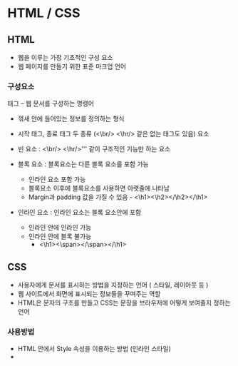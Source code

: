 # HTML / CSS

## HTML
-	웹을 이루는 가장 기초적인 구성 요소
-	웹 페이지를 만들기 위한 표준 마크업 언어

### 구성요소
태그 – 웹 문서를 구성하는 명령어
-	꺾새 안에 들어있는 정보를 정의하는 형식
-	시작 태그, 종료 태그 두 종류 (<\br/> <\hr/> 같은 없는 태그도 있음)
요소
-	빈 요소 : <\br/> \<\hr/>''' 같이 구조적인 기능만 하는 요소
-	블록 요소 : 블록요소는 다른 블록 요소를 포함 가능
	-	인라인 요소 포함 가능
	-    블록요소 이후에 블록요소를 사용하면 아랫줄에 나타남
	-    Margin과 padding 값을 가질 수 있음
		-	<\h1><\h2></\h2></\h1>

-	인라인 요소 : 인라인 요소는 블록 요소안에 포함
	-	인라인 안에 인라인 가능
	-	인라인 안에 블록 불가능
		-	<\h1><\span></\span></\h1>


## CSS
-	사용자에게 문서를 표시하는 방법을 지정하는 언어 ( 스타일, 레이아웃 등 )
-	웹 사이트에서 화면에 표시되는 정보들을 꾸며주는 역할
-	HTML은 문자의 구조를 만들고 CSS는 문장을 브라우저에 어떻게 보여줄지 정하는 언어

### 사용방법
-	HTML 안에서 Style 속성을 이용하는 방법 (인라인 스타일)
-	<style> 태그를 통해 HTML 문서 내부에서 이용하는 방법 (내부 스타일 시트)
-	별도로 CSS 파일을 분리하여 HTML의 문서에 연결하는 방법 (외부 스타일 시트)

### 우선순위
1.	인라인 스타일
2.	내부 스타일 시트 , 외부 스타일 시트
3.	웹 브라우저 기본 스타일

### 기본구조
-	h3 { font-size : 100px }
	-	선택자 h3
	-	프로퍼티 font-size
	-	값 100px

## Flexbox
-	CSS Flexbox는 요소를 효율적이고동적으로 배열할 수 있는 레이아웃 모델
-	1차원이며 공간이 균등하게 분산된 컨테이너 내부에 요소를 배치할 수 있음
-	요소를 반응형으로 만듬 ( 요소를 표시하는 장치의 종류에 따라 요소의 동작이 변경 )
-	요소를 유연하게 만들고 적절한 위치와 대칭을 제공

### flex:
1. 값이 한 개 일때,
	-	단위가 없으면 flex-grow
	-	단위가 있으면 flex-basis
2. 값이 두 개 일때,
	-	첫 번째 값은 단위가 없는 숫자여야 한다, 또한 첫 번째 값은 flex-grow가 된다.
	-	두 번째 값은 단위가 없으면 flex-shrink, 단위가 있거나 auto면 flex-basis가 된다
3. 값이 세 개 일때,
	-	첫 번째 값은 flex-grow, (단위가 없어야 함)
	-	두 번째 값은 flex-shrink, 단위가 없어야 함
	-	세 번째 값은 flex-basis 값이 된다 단위가 있거나 auto여야 함


## CSS 적용 우선순위
1. ! important를 붙이 속성
2. HTML에서 style을 직접 지정한 속성
3. #id로 지정한 속성
4. .클래서, :가상 클래스로 지정한 속성